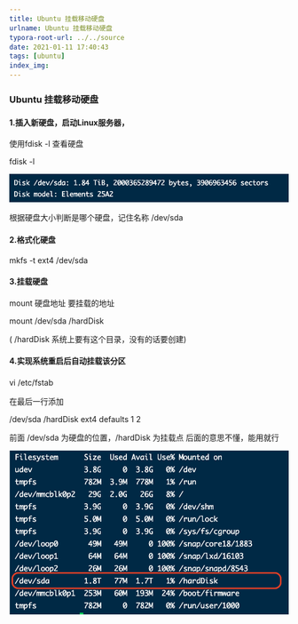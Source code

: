 ```yaml
---
title: Ubuntu 挂载移动硬盘
urlname: Ubuntu 挂载移动硬盘
typora-root-url: ../../source
date: 2021-01-11 17:40:43
tags: [ubuntu]
index_img:
---
```


### Ubuntu 挂载移动硬盘

#### 1.插入新硬盘，启动Linux服务器，

使用fdisk -l 查看硬盘　　

fdisk -l

![image-20210111174242281](/images/image-20210111174242281.png)

根据硬盘大小判断是哪个硬盘，记住名称 /dev/sda



#### 2.格式化硬盘　　

mkfs -t ext4 /dev/sda



#### 3.挂载硬盘 　

mount 硬盘地址 要挂载的地址　　

mount /dev/sda /hardDisk

(  /hardDisk  系统上要有这个目录，没有的话要创建)



#### 4.实现系统重启后自动挂载该分区　　

vi /etc/fstab　　

在最后一行添加　　

/dev/sda /hardDisk ext4 defaults 1 2

前面 /dev/sda 为硬盘的位置，/hardDisk 为挂载点 后面的意思不懂，能用就行



![image-20210111174319716](/images/image-20210111174319716.png)